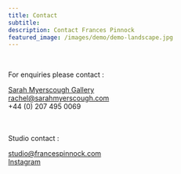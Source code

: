 ```yaml
---
title: Contact
subtitle: 
description: Contact Frances Pinnock
featured_image: /images/demo/demo-landscape.jpg
---
```

<br />

For enquiries please contact :

[Sarah Myerscough Gallery](https://www.sarahmyerscough.com/)    
rachel@sarahmyerscough.com  
+44 (0) 207 495 0069
<br />  
<br />

Studio contact :  

studio@francespinnock.com  
[Instagram](https://www.instagram.com/francespinnock/)
<br />


